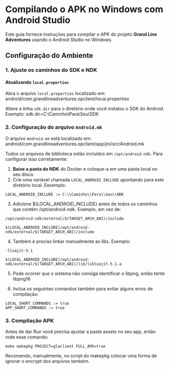 # Compilando o APK no Windows com Android Studio

Este guia fornece instruções para compilar o APK do projeto **Grand Line Adventures** usando o Android Studio no Windows.

## Configuração do Ambiente

### 1. Ajuste os caminhos do SDK e NDK

#### Atualizando `local.properties`

Abra o arquivo `local.properties` localizado em: android/com.grandlineadventures.opclient/local.properties

Altere a linha `sdk.dir` para o diretório onde você instalou o SDK do Android. Exemplo: sdk.dir=C:\Caminho\Para\Seu\SDK

### 2. Configuração do arquivo `Android.mk`

O arquivo `Android.mk` está localizado em: android/com.grandlineadventures.opclient/app/jni/src/Android.mk

Todos os arquivos de biblioteca estão incluídos em `/opt/android-ndk`. Para configurar isso corretamente:

1. **Baixe a pasta do NDK** do Docker e coloque-a em uma pasta local no seu disco.
2. Crie uma variável chamada `LOCAL_ANDROID_INCLUDE` apontando para este diretório local. Eexemplo:
  ```
  LOCAL_ANDROID_INCLUDE := C:\\Caminho\\Para\\Seu\\NDK
  ```
3. Adicione $(LOCAL_ANDROID_INCLUDE) antes de todos os caminhos que contêm /opt/android-ndk. Exemplo, em vez de:
  ```
  /opt/android-ndk/external/$(TARGET_ARCH_ABI)/include
  ```
  >
  ```
  $(LOCAL_ANDROID_INCLUDE)/opt/android-ndk/external/$(TARGET_ARCH_ABI)/include
  ```
4. Também é preciso linkar manualmente as libs. Exemplo:
  ```
  -lluajit-5.1
  ```
  >
  ```
  $(LOCAL_ANDROID_INCLUDE)/opt/android-ndk/external/$(TARGET_ARCH_ABI)/lib/libluajit-5.1.a
  ```
5. Pode ocorrer que o sistema não consiga identificar o libpng, então tente libpng16

6. Inclua os seguintes comandos também para evitar alguns erros de compilação:
  ```
  LOCAL_SHORT_COMMANDS := true
  APP_SHORT_COMMANDS := true
  ```

### 3. Compilação APK
Antes de dar Run você precisa ajustar a paste assets no seu app, então rode esse comando:
```
make makepkg PROJECT=glaclient FULL_APK=true
```
Recomendo, manualmente, no script do makepkg colocar uma forma de ignorar o encrypt dos arquivos também.
